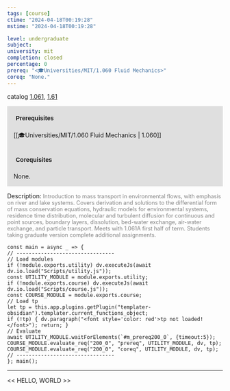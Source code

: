 ```yaml
---
tags: [course]
ctime: "2024-04-18T00:19:28"
mstime: "2024-04-18T00:19:28"

level: undergraduate
subject: 
university: mit
completion: closed
percentage: 0
prereq: "<🎓Universities/MIT/1.060 Fluid Mechanics>"
coreq: "None."
---
```


catalog [1.061](http://student.mit.edu/catalog/m1a.html#1.061), [1.61](http://student.mit.edu/catalog/m1c.html#1.61)

<span style="display: block; padding: 15px; background-color: rgb(100, 100, 100, 0.2);"><font id="m_prereq200_0" style="display: block; font-family: Arial, sans-serif; font-weight: bold; padding: 5px">Prerequisites</font><br><span id="prereq200_0">[[🎓Universities/MIT/1.060 Fluid Mechanics | 1.060]]</span></span>
<span style="display: block; padding: 15px; background-color: rgb(100, 100, 100, 0.2);"><font id="m_coreq200_0" style="display: block; font-family: Arial, sans-serif; font-weight: bold; padding: 5px">Corequisites</font><br><span id="coreq200_0">None.</span></span>

<font style="">Description:</font>
<font style="color: grey; font-size: 0.8rem;">Introduction to mass transport in environmental flows, with emphasis on river and lake systems. Covers derivation and solutions to the differential form of mass conservation equations, hydraulic models for environmental systems, residence time distribution, molecular and turbulent diffusion for continuous and point sources, boundary layers, dissolution, bed-water exchange, air-water exchange, and particle transport. Meets with 1.061A first half of term. Students taking graduate version complete additional assignments.</font>

```dataviewjs
const main = async _ => {
// --------------------------------
// Load modules
if (!module.exports.utility) dv.executeJs(await dv.io.load("Scripts/utility.js"));
const UTILITY_MODULE = module.exports.utility;
if (!module.exports.course) dv.executeJs(await dv.io.load("Scripts/course.js"));
const COURSE_MODULE = module.exports.course;
// Load tp
let tp = this.app.plugins.getPlugin("templater-obsidian").templater.current_functions_object;
if (!tp) { dv.paragraph("<font style='color: red'>tp not loaded!</font>"); return; }
// Evaluate
await UTILITY_MODULE.waitForElements(`#m_prereq200_0`, {timeout:5});
COURSE_MODULE.evaluate_req("200_0", "prereq", UTILITY_MODULE, dv, tp);
COURSE_MODULE.evaluate_req("200_0", "coreq", UTILITY_MODULE, dv, tp);
// --------------------------------
}; main();
```

---

<< HELLO, WORLD >>
